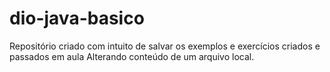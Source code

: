 # dio-java-basico
Repositório criado com intuito de salvar os exemplos e exercícios criados e passados em aula
Alterando conteúdo de um arquivo local.